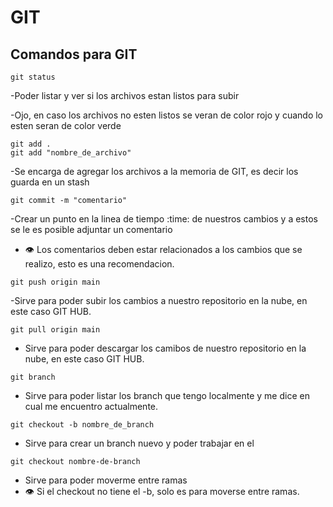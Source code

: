 # GIT
## Comandos para GIT
```
git status
```
-Poder listar y ver si los archivos estan listos para subir

-Ojo, en caso los archivos no esten listos se veran de color rojo y cuando lo esten seran de color verde
```
git add .
git add "nombre_de_archivo"
```
-Se encarga de agregar los archivos a la memoria de GIT, es decir los guarda en un stash
```
git commit -m "comentario"
```
-Crear un punto en la linea de tiempo :time: de nuestros cambios y a estos se le es posible adjuntar un comentario
- :eye: Los comentarios deben estar relacionados a los cambios que se realizo, esto es una recomendacion.
```
git push origin main
```
-Sirve para poder subir los cambios a nuestro repositorio en la nube, en este caso GIT HUB.
```
git pull origin main
```
- Sirve para poder descargar los camibos de nuestro repositorio en la nube, en este caso GIT HUB.
```
git branch
```
- Sirve para poder listar los branch que tengo localmente y me dice en cual me encuentro actualmente.
```
git checkout -b nombre_de_branch
```
- Sirve para crear un branch nuevo y poder trabajar en el
```
git checkout nombre-de-branch
```
- Sirve para poder moverme entre ramas
- :eye: Si el checkout no tiene el -b, solo es para moverse entre ramas.